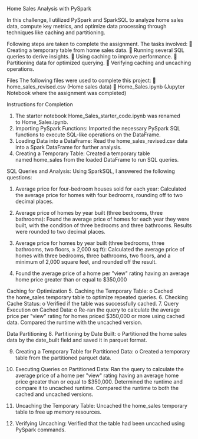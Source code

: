 Home Sales Analysis with PySpark

In this challenge, I utilized PySpark and SparkSQL to analyze home sales data, compute key metrics, and optimize data processing through techniques like caching and partitioning. 

Following steps are taken to complete the assignment.
The tasks involved:
 Creating a temporary table from home sales data.
 Running several SQL queries to derive insights.
 Using caching to improve performance.
 Partitioning data for optimized querying.
 Verifying caching and uncaching operations.

Files
The following files were used to complete this project:
 home_sales_revised.csv (Home sales data)
 Home_Sales.ipynb (Jupyter Notebook where the assignment was completed)

Instructions for Completion
1. The starter notebook Home_Sales_starter_code.ipynb was renamed to Home_Sales.ipynb.
2. Importing PySpark Functions: Imported the necessary PySpark SQL functions to execute SQL-like operations on the DataFrame.
3. Loading Data into a DataFrame: Read the home_sales_revised.csv data into a Spark DataFrame for
further analysis.
4. Creating a Temporary Table: Created a temporary table named home_sales from the loaded
DataFrame to run SQL queries.

SQL Queries and Analysis: Using SparkSQL, I answered the following questions:

1. Average price for four-bedroom houses sold for each year: Calculated the average price for homes with four bedrooms, rounding off to two decimal places.

2. Average price of homes by year built (three bedrooms, three bathrooms): Found the average price of homes for each year they were built, with the condition of three bedrooms and three bathrooms. Results were
rounded to two decimal places.

3. Average price for homes by year built (three bedrooms, three bathrooms, two floors, ≥ 2,000 sq ft):
Calculated the average price of homes with three bedrooms, three bathrooms, two floors, and a minimum of 2,000 square feet, and rounded off the result.

4. Found the  average price of a home per "view" rating having an average home price greater than or equal to $350,000

Caching for Optimization
5. Caching the Temporary Table:
o Cached the home_sales temporary table to optimize repeated queries.
6. Checking Cache Status:
o Verified if the table was successfully cached.
7. Query Execution on Cached Data:
o Re-ran the query to calculate the average price per &quot;view&quot; rating for
homes priced $350,000 or more using cached data. Compared the
runtime with the uncached version.

Data Partitioning
8. Partitioning by Date Built:
o Partitioned the home sales data by the date_built field and saved it in
parquet format.

9. Creating a Temporary Table for Partitioned Data:
o Created a temporary table from the partitioned parquet data.
10. Executing Queries on Partitioned Data:
Ran the query to calculate the average price of a home per "view" rating having an average home price greater than or equal to $350,000. Determined the runtime and compare it to uncached runtime. Compared the
runtime to both the cached and uncached versions.

11. Uncaching the Temporary Table: Uncached the home_sales temporary table to free up memory resources.
12. Verifying Uncaching:  Verified that the table had been uncached using PySpark commands.